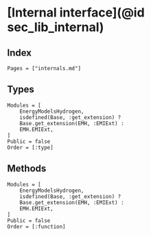 # [Internal interface](@id sec_lib_internal)

## Index

```@index
Pages = ["internals.md"]
```

## Types

```@autodocs
Modules = [
    EnergyModelsHydrogen,
    isdefined(Base, :get_extension) ?
    Base.get_extension(EMH, :EMIExt) :
    EMH.EMIExt,
]
Public = false
Order = [:type]
```

## Methods

```@autodocs
Modules = [
    EnergyModelsHydrogen,
    isdefined(Base, :get_extension) ?
    Base.get_extension(EMH, :EMIExt) :
    EMH.EMIExt,
]
Public = false
Order = [:function]
```
